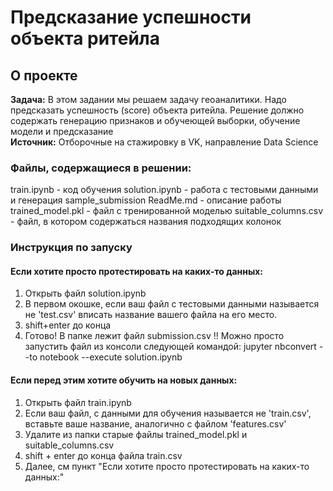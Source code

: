 # Предсказание успешности объекта ритейла
## О проекте
**Задача:** В этом задании мы решаем задачу геоаналитики. Надо предсказать успешность (score) объекта ритейла. Решение должно содержать генерацию признаков и обучеющей выборки, обучение модели и предсказание  
**Источник:** Отборочные на стажировку в VK, направление Data Science
### Файлы, содержащиеся в решении:
train.ipynb - код обучения
solution.ipynb - работа с тестовыми данными и генерация sample_submission
ReadMe.md - описание работы
trained_model.pkl - файл с тренированной моделью
suitable_columns.csv - файл, в котором содержаться названия подходящих колонок
### Инструкция по запуску
#### Если хотите просто протестировать на каких-то данных:
1. Открыть файл solution.ipynb
2. В первом окошке, если ваш файл с тестовыми данными называется не 'test.csv' вписать название вашего файла на его место.
3. shift+enter до конца
4. Готово! В папке лежит файл submission.csv
!! Можно просто запустить файл из консоли следующей командой:
jupyter nbconvert --to notebook --execute solution.ipynb
#### Если перед этим хотите обучить на новых данных:
1. Открыть файл train.ipynb
2. Если ваш файл, с данными для обучения называется не 'train.csv', вставьте ваше название, аналогично с файлом 'features.csv'
3. Удалите из папки старые файлы trained_model.pkl и suitable_columns.csv
4. shift + enter до конца файла train.csv
5. Далее, см пункт "Если хотите просто протестировать на каких-то данных:"
